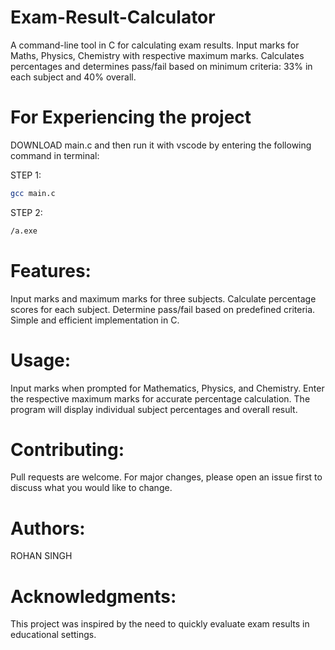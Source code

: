 # Exam-Result-Calculator
A command-line tool in C for calculating exam results. Input marks for Maths, Physics, Chemistry with respective maximum marks. Calculates percentages and determines pass/fail based on minimum criteria: 33% in each subject and 40% overall.

# For Experiencing the project

DOWNLOAD main.c and then run it with vscode by entering the following command in terminal:

STEP 1:
```bash
gcc main.c
```
STEP 2:
```bash
/a.exe 
```

# Features:

Input marks and maximum marks for three subjects.
Calculate percentage scores for each subject.
Determine pass/fail based on predefined criteria.
Simple and efficient implementation in C.

# Usage:

Input marks when prompted for Mathematics, Physics, and Chemistry.
Enter the respective maximum marks for accurate percentage calculation.
The program will display individual subject percentages and overall result.

# Contributing:

Pull requests are welcome. For major changes, please open an issue first to discuss what you would like to change.

# Authors:

ROHAN SINGH

# Acknowledgments:

This project was inspired by the need to quickly evaluate exam results in educational settings.
